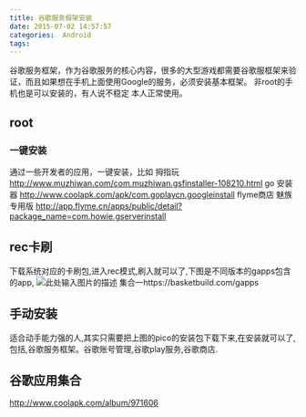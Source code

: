 ```yaml
---
title: 谷歌服务框架安装
date: 2015-07-02 14:57:57
categories:  Android  
tags: 
---
```

谷歌服务框架，作为谷歌服务的核心内容，很多的大型游戏都需要谷歌服框架来验证，而且如果想在手机上面使用Google的服务，必须安装基本框架。
非root的手机也是可以安装的，有人说不稳定 本人正常使用。

## root
### 一键安装
通过一些开发者的应用，一键安装，比如
拇指玩
http://www.muzhiwan.com/com.muzhiwan.gsfinstaller-108210.html
go 安装器
http://www.coolapk.com/apk/com.goplaycn.googleinstall
flyme商店 魅族专用版
http://app.flyme.cn/apps/public/detail?package_name=com.howie.gserverinstall
##  rec卡刷
下载系统对应的卡刷包,进入rec模式,刷入就可以了,下图是不同版本的gapps包含的app,
![此处输入图片的描述](/img/google-servive.png)
集合一https://basketbuild.com/gapps
##  手动安装
适合动手能力强的人,其实只需要把上图的pico的安装包下载下来,在安装就可以了,包括,谷歌服务框架。谷歌账号管理,谷歌play服务,谷歌商店.

##  谷歌应用集合
http://www.coolapk.com/album/971606
